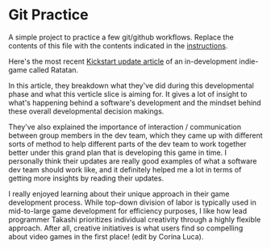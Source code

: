 # Git Practice
A simple project to practice a few git/github workflows.  Replace the contents of this file with the contents indicated in the [instructions](./instructions.md).

Here's the most recent [Kickstart update article](https://www.kickstarter.com/projects/ratata-arts/ratatan/posts/4004502) of an in-development indie-game called Ratatan.

In this article, they breakdown what they've did during this developmental phase and what this verticle slice is aiming for. It gives a lot of insight to what's happening behind a software's development and the mindset behind these overall developmental decision makings.

They've also explained the importance of interaction / communication between group members in the dev team, which they came up with different sorts of method to help different parts of the dev team to work together better under this grand plan that is developing this game in time. I personally think their updates are really good examples of what a software dev team should work like, and it definitely helped me a lot in terms of getting more insights by reading their updates.

I really enjoyed learning about their unique approach in their game development process. While top-down division of labor is typically used in mid-to-large game development for efficiency purposes, I like how lead programmer Takashi prioritizes individual creativity through a highly flexible approach. After all, creative initiatives is what users find so compelling about video games in the first place! (edit by Corina Luca).